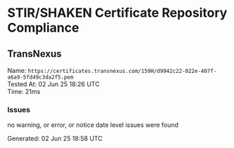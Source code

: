 # STIR/SHAKEN Certificate Repository Compliance

## TransNexus

Name: `https://certificates.transnexus.com/159H/d9942c22-022e-407f-a6a9-5fd49c3da2f5.pem`\
Tested At: 02 Jun 25 18:26 UTC\
Time: 21ms

### Issues

no warning, or error, or notice date level issues were found

Generated: 02 Jun 25 18:58 UTC